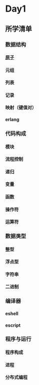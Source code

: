 # Day1
## 所学清单
### 数据结构
#### [原子](erlang-/atom.md)
#### 元组
#### 列表
#### 记录
#### 映射（键值对）
####  erlang
### 代码构成
#### 模块
#### 流程控制
#### 递归
#### 变量
#### 函数
#### 操作符
#### 运算符
### 数据类型
#### 整型
#### 浮点型
#### 字符串
#### 二进制
### 编译器
#### eshell
#### escript
### 程序与运行
#### 程序构成
#### 进程
#### 分布式编程
